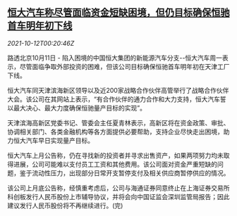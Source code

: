 <!--1633998666000-->
[恒大汽车称尽管面临资金短缺困境，但仍目标确保恒驰首车明年初下线](https://cn.reuters.com/article/evergrande-vehicle-1011-mon-idCNKBS2H200J)
------

<div><i>2021-10-12T00:20:46Z</i></div><p>路透北京10月11日 - 陷入困境的中国恒大集团的新能源汽车分支--恒大汽车周一表示，尽管面临争取外部投资的困难，但该公司目标确保恒驰首车明年初在天津工厂下线。</p><p>恒大汽车同天津滨海新区领导以及近200家战略合作伙伴高管举行了战略合作伙伴大会。该公司在其网站上表示，“有合作伙伴的通力合作和大力支持，恒大汽车誓以最大决心、最大力度确保恒驰量产目标的实现”。</p><p>天津滨海高新区党委书记、管委会主任夏青林表示，高新区将在资金政策、审批、协调相关部门、各类金融机构等各方面提供必要帮助，支持企业尽快走出困境，助力恒大汽车早日实现量产目标。</p><p>恒大汽车上月公告称，仍在寻找新的投资者并寻求出售资产，如果两项努力均未取得进展，公司可能难以支付员工工资和其他费用。该公司面对资金严重短缺的问题，鉴于流动性压力，出现部分日常开支暂停支付及相关供应商暂停供应的情况。</p><p>该公司上月底公告称，经慎重考虑后，公司与海通证券同意终止在上海证券交易所科创板发行人民币股份上市辅导协议，并将会向中国证监会深圳监管局报告；因此建议发行人民币股份将不再继续进行。(完)</p>
